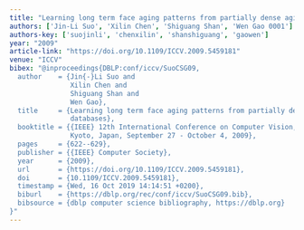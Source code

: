 ```yaml
---
title: "Learning long term face aging patterns from partially dense aging databases"
authors: ['Jin-Li Suo', 'Xilin Chen', 'Shiguang Shan', 'Wen Gao 0001']
authors-key: ['suojinli', 'chenxilin', 'shanshiguang', 'gaowen']
year: "2009"
article-link: "https://doi.org/10.1109/ICCV.2009.5459181"
venue: "ICCV"
bibex: "@inproceedings{DBLP:conf/iccv/SuoCSG09,
  author    = {Jin{-}Li Suo and
               Xilin Chen and
               Shiguang Shan and
               Wen Gao},
  title     = {Learning long term face aging patterns from partially dense aging
               databases},
  booktitle = {{IEEE} 12th International Conference on Computer Vision, {ICCV} 2009,
               Kyoto, Japan, September 27 - October 4, 2009},
  pages     = {622--629},
  publisher = {{IEEE} Computer Society},
  year      = {2009},
  url       = {https://doi.org/10.1109/ICCV.2009.5459181},
  doi       = {10.1109/ICCV.2009.5459181},
  timestamp = {Wed, 16 Oct 2019 14:14:51 +0200},
  biburl    = {https://dblp.org/rec/conf/iccv/SuoCSG09.bib},
  bibsource = {dblp computer science bibliography, https://dblp.org}
}"
---
```


